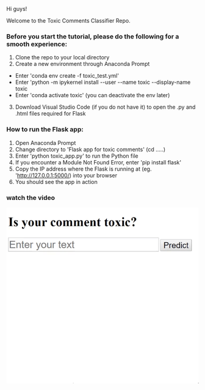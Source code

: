 Hi guys!

Welcome to the Toxic Comments Classifier Repo. 

### Before you start the tutorial, please do the following for a smooth experience:
1. Clone the repo to your local directory 
2. Create a new environment through Anaconda Prompt
- Enter 'conda env create -f toxic_test.yml'
- Enter 'python -m ipykernel install --user --name toxic --display-name toxic
- Enter 'conda activate toxic' (you can deactivate the env later)

3. Download Visual Studio Code (if you do not have it) to open the .py and .html files required for Flask

### How to run the Flask app: 
1. Open Anaconda Prompt
2. Change directory to 'Flask app for toxic comments' (cd .....)
3. Enter 'python toxic_app.py' to run the Python file
4. If you encounter a Module Not Found Error, enter 'pip install flask'
5. Copy the IP address where the Flask is running at (eg. 'http://127.0.0.1:5000/) into your browser
6. You should see the app in action

### watch the video 
![](https://github.com/rajatrai16921/toxic-comment-classifer/blob/main/Flask%20app%20for%20toxic%20comments/toxic%20gif.gif)
